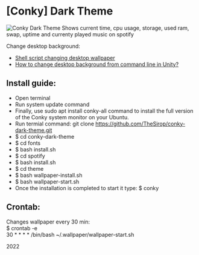 [Conky] Dark Theme
===========
![Conky Dark Theme](https://cdn.devopsway.net/github/conky-dark-theme.png)
Shows current time, cpu usage, storage, used ram, swap, uptime and currenty played music on spotify 

Change desktop background:
- [Shell script changing desktop wallpaper](https://stackoverflow.com/questions/5550895/shell-script-changing-desktop-wallpaper)
- [How to change desktop background from command line in Unity?](https://askubuntu.com/questions/66914/how-to-change-desktop-background-from-command-line-in-unity)

Install guide:
----------------------  
- Open terminal  
- Run system update command  
- Finally, use sudo apt install conky-all command to install the full version of the Conky system monitor on your Ubuntu.
- Run termial command: git clone https://github.com/TheSirop/conky-dark-theme.git  
- $ cd conky-dark-theme  
- $ cd fonts
- $ bash install.sh  
- $ cd spotify  
- $ bash install.sh  
- $ cd theme  
- $ bash wallpaper-install.sh  
- $ bash wallpaper-start.sh
- Once the installation is completed to start it type: $ conky  

Crontab:
----------------------
Changes wallpaper every 30 min:  
$ crontab -e  
30 * * * * /bin/bash ~/.wallpaper/wallpaper-start.sh

2022
